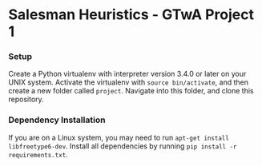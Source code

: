 # Salesman Heuristics - GTwA Project 1

### Setup

Create a Python virtualenv with interpreter version 3.4.0 or later on your UNIX system. Activate the virtualenv with `source bin/activate`, and then create a new folder called `project`. Navigate into this folder, and clone this repository.

### Dependency Installation

If you are on a Linux system, you may need to run `apt-get install libfreetype6-dev`. Install all dependencies by running `pip install -r requirements.txt`.  

